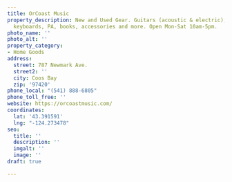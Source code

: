 ```yaml
---
title: OrCoast Music
property_description: New and Used Gear. Guitars (acoustic & electric), amps, percussion,
  keyboards, PA, books, accessories and more. Open Mon-Sat 10am-5pm.
photo_name: ''
photo_alt: ''
property_category:
- Home Goods
address:
  street: 787 Newmark Ave.
  street2: ''
  city: Coos Bay
  zip: '97420'
phone_local: "(541) 888-6805"
phone_toll_free: ''
website: https://orcoastmusic.com/
coordinates:
  lat: '43.391591'
  lng: "-124.273478"
seo:
  title: ''
  description: ''
  imgalt: ''
  image: ''
draft: true

---
```

